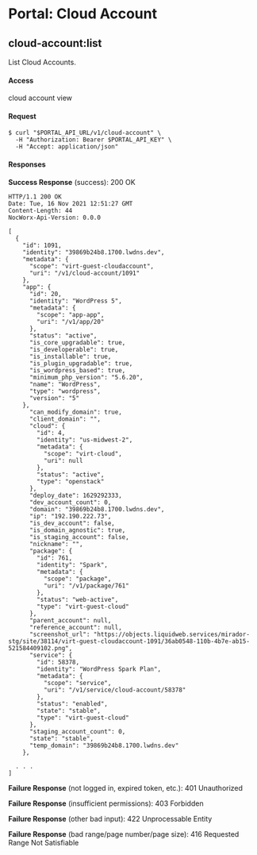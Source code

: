 # Portal: Cloud Account

## cloud-account:list
List Cloud Accounts.

#### Access
cloud account view

#### Request
```
$ curl "$PORTAL_API_URL/v1/cloud-account" \
  -H "Authorization: Bearer $PORTAL_API_KEY" \
  -H "Accept: application/json"
```

#### Responses
**Success Response** (success): 200 OK
```
HTTP/1.1 200 OK
Date: Tue, 16 Nov 2021 12:51:27 GMT
Content-Length: 44
NocWorx-Api-Version: 0.0.0

[
  {
    "id": 1091,
    "identity": "39869b24b8.1700.lwdns.dev",
    "metadata": {
      "scope": "virt-guest-cloudaccount",
      "uri": "/v1/cloud-account/1091"
    },
    "app": {
      "id": 20,
      "identity": "WordPress 5",
      "metadata": {
        "scope": "app-app",
        "uri": "/v1/app/20"
      },
      "status": "active",
      "is_core_upgradable": true,
      "is_developerable": true,
      "is_installable": true,
      "is_plugin_upgradable": true,
      "is_wordpress_based": true,
      "minimum_php_version": "5.6.20",
      "name": "WordPress",
      "type": "wordpress",
      "version": "5"
    },
      "can_modify_domain": true,
      "client_domain": "",
      "cloud": {
        "id": 4,
        "identity": "us-midwest-2",
        "metadata": {
          "scope": "virt-cloud",
          "uri": null
        },
        "status": "active",
        "type": "openstack"
      },
      "deploy_date": 1629292333,
      "dev_account_count": 0,
      "domain": "39869b24b8.1700.lwdns.dev",
      "ip": "192.190.222.73",
      "is_dev_account": false,
      "is_domain_agnostic": true,
      "is_staging_account": false,
      "nickname": "",
      "package": {
        "id": 761,
        "identity": "Spark",
        "metadata": {
          "scope": "package",
          "uri": "/v1/package/761"
        },
        "status": "web-active",
        "type": "virt-guest-cloud"
      },
      "parent_account": null,
      "reference_account": null,
      "screenshot_url": "https://objects.liquidweb.services/mirador-stg/site/38114/virt-guest-cloudaccount-1091/36ab0548-110b-4b7e-ab15-521584409102.png",
      "service": {
        "id": 58378,
        "identity": "WordPress Spark Plan",
        "metadata": {
          "scope": "service",
          "uri": "/v1/service/cloud-account/58378"
        },
        "status": "enabled",
        "state": "stable",
        "type": "virt-guest-cloud"
      },
      "staging_account_count": 0,
      "state": "stable",
      "temp_domain": "39869b24b8.1700.lwdns.dev"
    },

  . . .
]
```

**Failure Response** (not logged in, expired token, etc.): 401 Unauthorized

**Failure Response** (insufficient permissions): 403 Forbidden

**Failure Response** (other bad input): 422 Unprocessable Entity

**Failure Response** (bad range/page number/page size): 416 Requested Range Not Satisfiable
